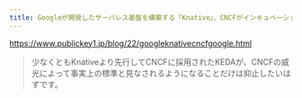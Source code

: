 ```yaml
---
title: Googleが開発したサーバレス基盤を構築する「Knative」、CNCFがインキュベーションプロジェクトとして承認。消極的だったGoogleは、なぜ心変わりしたのか？ － Publickey
---
```


https://www.publickey1.jp/blog/22/googleknativecncfgoogle.html

> 少なくともKnativeより先行してCNCFに採用されたKEDAが、CNCFの威光によって事実上の標準と見なされるようになることだけは抑止したいはずです。

